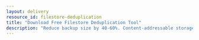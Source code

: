 ```yaml
---
layout: delivery
resource_id: filestore-deduplication
title: "Download Free Filestore Deduplication Tool"
description: "Reduce backup size by 40-60%. Content-addressable storage eliminates duplicate files across databases."
---
```


